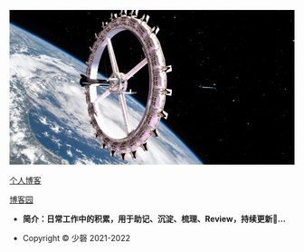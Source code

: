 ![](./asset/image/poster.jpg)

[个人博客](https://yinshanhu.github.io/)

[博客园](https://www.cnblogs.com/shaddock/)

- **简介：日常工作中的积累，用于助记、沉淀、梳理、Review，持续更新🚀...**

- Copyright ©  少磬 2021-2022

